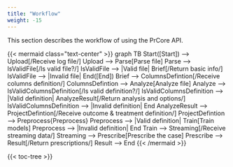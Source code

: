 ```yaml
---
title: "Workflow"
weight: -15
---
```


This section describes the workflow of using the PrCore API.

{{< mermaid class="text-center" >}}
graph TB
    Start([Start]) --> Upload[/Receive log file/]
    Upload --> Parse[Parse file]
    Parse --> IsValidFile[/Is valid file?/]
    IsValidFile --> |Valid file| Brief[/Return basic info/]
    IsValidFile --> |Invalid file| End([End])
    Brief --> ColumnsDefintion[/Receive columns definition/]
    ColumnsDefintion --> Analyze[Analyze file]
    Analyze --> IsValidColumnsDefinition[/Is valid definition?/]
    IsValidColumnsDefinition --> |Valid definition| AnalyzeResult[/Return analysis and options/]
    IsValidColumnsDefinition --> |Invalid definition| End
    AnalyzeResult --> ProjectDefintion[/Receive outcome & treatment definition/]
    ProjectDefintion --> Preprocess{Preprocess}
    Preprocess --> |Valid definition| Train[Train models]
    Preprocess --> |Invalid definition| End
    Train --> Streaming[/Receive streaming data/]
    Streaming --> Prescribe[Prescribe the case]
    Prescribe --> Result[/Return prescriptions/]
    Result --> End
{{< /mermaid >}}

{{< toc-tree >}}
